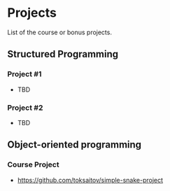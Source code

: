 Projects
========

List of the course or bonus projects.

## Structured Programming

### Project #1

* TBD

### Project #2

* TBD

## Object-oriented programming

### Course Project

* <https://github.com/toksaitov/simple-snake-project>
